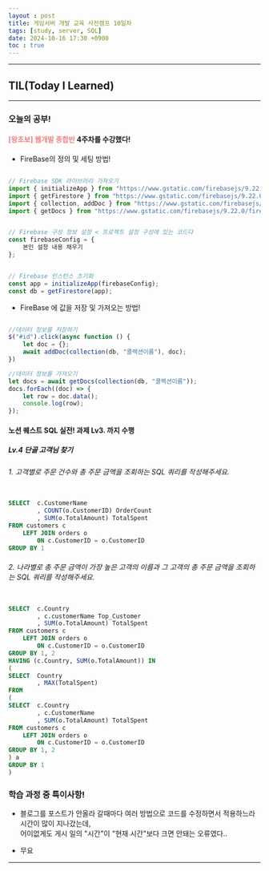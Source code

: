 ```yaml
---
layout : post
title: 게임서버 개발 교육 사전캠프 10일차
tags: [study, server, SQL]
date: 2024-10-16 17:30 +0900
toc : true
---
```


---

## TIL(Today I Learned)

---

### 오늘의 공부!

#### <span style="color : #F08080">**[왕초보] 웹개발 종합반**</span> 4주차를 수강했다!

- FireBase의 정의 및 세팅 방법!

```jsx

// Firebase SDK 라이브러리 가져오기
import { initializeApp } from "https://www.gstatic.com/firebasejs/9.22.0/firebase-app.js";
import { getFirestore } from "https://www.gstatic.com/firebasejs/9.22.0/firebase-firestore.js";
import { collection, addDoc } from "https://www.gstatic.com/firebasejs/9.22.0/firebase-firestore.js";
import { getDocs } from "https://www.gstatic.com/firebasejs/9.22.0/firebase-firestore.js";


// Firebase 구성 정보 설정 < 프로젝트 설정 구성에 있는 코드다 
const firebaseConfig = {
	본인 설정 내용 채우기 
};


// Firebase 인스턴스 초기화
const app = initializeApp(firebaseConfig);
const db = getFirestore(app);

```

- FireBase 에 값을 저장 및 가져오는 방법!

```jsx

//데이터 정보를 저장하기
$("#id").click(async function () {
    let doc = {};
    await addDoc(collection(db, "콜렉션이름"), doc);
})

//데이터 정보를 가져오기
let docs = await getDocs(collection(db, "콜렉션이름"));
docs.forEach((doc) => {
    let row = doc.data();
    console.log(row);
}); 

```

#### **노션 퀘스트 SQL 실전! 과제** Lv3. 까지 수행

##### Lv.4 단골 고객님 찾기

###### 1. 고객별로 주문 건수와 총 주문 금액을 조회하는 SQL 쿼리를 작성해주세요.

```sql

SELECT  c.CustomerName 
        , COUNT(o.CustomerID) OrderCount
        , SUM(o.TotalAmount) TotalSpent
FROM customers c 
    LEFT JOIN orders o 
        ON c.CustomerID = o.CustomerID
GROUP BY 1

```  

###### 2. 나라별로 총 주문 금액이 가장 높은 고객의 이름과 그 고객의 총 주문 금액을 조회하는 SQL 쿼리를 작성해주세요.

```sql

SELECT  c.Country 
        , c.customerName Top_Customer
        , SUM(o.TotalAmount) TotalSpent
FROM customers c 
    LEFT JOIN orders o 
        ON c.CustomerID = o.CustomerID
GROUP BY 1, 2
HAVING (c.Country, SUM(o.TotalAmount)) IN
(
SELECT  Country 
        , MAX(TotalSpent)
FROM
(
SELECT  c.Country
        , c.CustomerName
        , SUM(o.TotalAmount) TotalSpent
FROM customers c 
    LEFT JOIN orders o 
        ON c.CustomerID = o.CustomerID
GROUP BY 1, 2
) a
GROUP BY 1
)

```

### 학습 과정 중 특이사항!

- 블로그를 포스트가 안올라 갈때마다 여러 방법으로 코드를 수정하면서 적용하느라 시간이 많이 지나갔는데,  
어이없게도 게시 일의 "시간"이 "현재 시간"보다 크면 안돼는 오류였다..  
  
- 무요

---